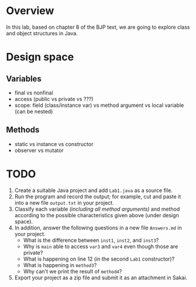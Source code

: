 # Overview

In this lab, based on chapter 8 of the BJP text, we are going to explore class and object structures in Java.

# Design space

## Variables

- final vs nonfinal
- access (public vs private vs ???)
- scope: field (class/instance var) vs method argument vs local variable (can be nested)

## Methods

- static vs instance vs constructor
- observer vs mutator

# TODO

1. Create a suitable Java project and add `Lab1.java` as a source file.
1. Run the program and record the output; for example, cut and paste it into a new file `output.txt` in your project.
1. Classify each variable *(including all method arguments)* and method according to the possible characteristics given above (under design space).
1. In addition, answer the following questions in a new file `Answers.md` in your project.
    - What is the difference between `inst1`, `inst2`, and `inst3`?
    - Why is `main` able to access `var3` and `var4` even though those are private?
    - What is happening on line 12 (in the second `Lab1` constructor)?
    - What is happening in `method3`?
    - Why can't we print the result of `method4`?
1. Export your project as a zip file and submit it as an attachment in Sakai.